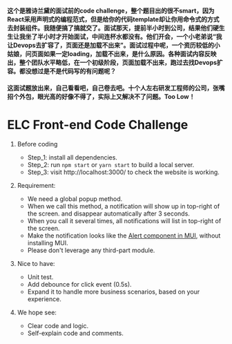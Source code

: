 #### 这个是雅诗兰黛的面试前的code challenge，整个题目出的很不smart，因为React采用声明式的编程范式，但是给你的代码template却让你用命令式的方式去封装组件。我随便搞了搞就交了。面试那天，提前半小时到公司，结果他们硬生生让我坐了半小时才开始面试，中间连杯水都没有。他们开会，一个小老弟说“我让Devops去扩容了，页面还是加载不出来”。面试过程中呢，一个资历较低的小姑娘，问页面如果一定loading，加载不出来，是什么原因。各种面试内容反映出，整个团队水平略低，在一个初级阶段，页面加载不出来，跑过去找Devops扩容。都没想过是不是代码写的有问题呢？

#### 这面试题放出来，自己看看吧，自己卷去吧。十个人左右研发工程师的公司，张嘴招个外包，眼光高的好像不得了，实际上又解决不了问题。Too Low！

# ELC Front-end Code Challenge 

1. Before coding
    * Step_1: install all dependencies.
    * Step_2: run `npm start` or `yarn start` to build a local server.
    * Step_3: visit http://localhost:3000/ to check the website is working.


2. Requirement:
    * We need a global popup method.
    * When we call this method, a notification will show up in top-right of the screen. and disappear automatically after 3 seconds.
    * When you call it several times, all notifications will list in top-right of the screen.
    * Make the notification looks like the [Alert component in MUI](https://mui.com/material-ui/react-alert/), without installing MUI.
    * Please don't leverage any third-part module.

3. Nice to have:
    * Unit test.
    * Add debounce for click event (0.5s).
    * Expand it to handle more business scenarios, based on your experience.

4. We hope see:
    * Clear code and logic.
    * Self-explain code and comments.
